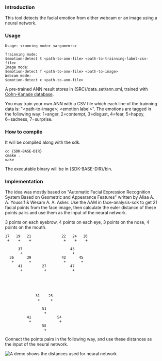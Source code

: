 ### Introduction

This tool detects the facial emotion from either webcam or an image using a neural network.

### Usage

    Usage: <running mode> <arguments>

    Trainning mode:
    $emotion-detect t <path-to-ann-file> <path-to-trainning-label-csv-file>
    Image mode:
    $emotion-detect f <path-to-ann-file> <path-to-image>
    Webcam mode:
    $emotion-detect c <path-to-ann-file>

A pre-trained ANN result stores in {SRC}/data_set/ann.xml, trained with [Cohn-Kanade database](http://www.pitt.edu/~emotion/ck-spread.htm).

You may train your own ANN with a CSV file which each line of the trainning data is: "\<path-to-image\>; \<emotion label\>". The emotions are tagged in the following way: 1=anger, 2=contempt, 3=disgust, 4=fear, 5=happy, 6=sadness, 7=surprise.

### How to compile

It will be compiled along with the sdk.
    
    cd {SDK-BASE-DIR}
    cmake .
    make

The executable binary will be in {SDK-BASE-DIR}/bin.

### Implementation

The idea was mostly based on "Automatic Facial Expression Recognition System Based on Geometric and Appearance Features" written by Aliaa A. A. Youssif & Wesam A. A. Asker. Use the AAM in face-analysis-sdk to get 21 facial points from the face image, then calculate the euler distance of these points pairs and use them as the input of the neural network.

3 points on each eyebrow, 4 points on each eye, 3 points on the nose, 4 points on the mouth.

    17   19   21              22   24   26
     +    +    +               +    +    +
          
          37                      43
           +                       +
      36      39              42      45       
       +       +               +       +
          41         27           47         
           +          +            +      
                                        
                                        
                                        
                                        
                                        
                  31    25        
                   +     +             
                          
                     51     
                      +                
              41            54
               +             +
                     58
                      +                

Connect the points pairs in the following way, and use these distances as the input of the neural network.

![A demo shows the distances used for neural network](https://raw.githubusercontent.com/supermartian/face-analysis-sdk/61ce2983f727cd13efd95e80b87f50c0bd70af61/src/emotion-detect/face_demo.png)
